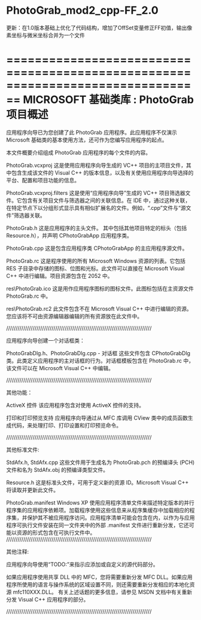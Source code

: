 # PhotoGrab_mod2_cpp-FF_2.0

更新：在1.0版本基础上优化了代码结构，增加了OffSet变量修正FF初值，输出像素坐标与微米坐标合并为一个文件

================================================================================
    MICROSOFT 基础类库 : PhotoGrab 项目概述
===============================================================================

应用程序向导已为您创建了此 PhotoGrab 应用程序。此应用程序不仅演示 Microsoft 基础类的基本使用方法，还可作为您编写应用程序的起点。

本文件概要介绍组成 PhotoGrab 应用程序的每个文件的内容。

PhotoGrab.vcxproj
    这是使用应用程序向导生成的 VC++ 项目的主项目文件，其中包含生成该文件的 Visual C++ 的版本信息，以及有关使用应用程序向导选择的平台、配置和项目功能的信息。

PhotoGrab.vcxproj.filters
    这是使用“应用程序向导”生成的 VC++ 项目筛选器文件。它包含有关项目文件与筛选器之间的关联信息。在 IDE 中，通过这种关联，在特定节点下以分组形式显示具有相似扩展名的文件。例如，“.cpp”文件与“源文件”筛选器关联。

PhotoGrab.h
    这是应用程序的主头文件。
    其中包括其他项目特定的标头（包括 Resource.h），并声明 CPhotoGrabApp 应用程序类。

PhotoGrab.cpp
    这是包含应用程序类 CPhotoGrabApp 的主应用程序源文件。

PhotoGrab.rc
    这是程序使用的所有 Microsoft Windows 资源的列表。它包括 RES 子目录中存储的图标、位图和光标。此文件可以直接在 Microsoft Visual C++ 中进行编辑。项目资源包含在 2052 中。

res\PhotoGrab.ico
    这是用作应用程序图标的图标文件。此图标包括在主资源文件 PhotoGrab.rc 中。

res\PhotoGrab.rc2
    此文件包含不在 Microsoft Visual C++ 中进行编辑的资源。您应该将不可由资源编辑器编辑的所有资源放在此文件中。


/////////////////////////////////////////////////////////////////////////////

应用程序向导创建一个对话框类：

PhotoGrabDlg.h、PhotoGrabDlg.cpp - 对话框
    这些文件包含 CPhotoGrabDlg 类。此类定义应用程序的主对话框的行为。对话框模板包含在 PhotoGrab.rc 中，该文件可以在 Microsoft Visual C++ 中编辑。

/////////////////////////////////////////////////////////////////////////////

其他功能：

ActiveX 控件
    该应用程序包含对使用 ActiveX 控件的支持。

打印和打印预览支持
    应用程序向导通过从 MFC 库调用 CView 类中的成员函数生成代码，来处理打印、打印设置和打印预览命令。

/////////////////////////////////////////////////////////////////////////////

其他标准文件:

StdAfx.h, StdAfx.cpp
    这些文件用于生成名为 PhotoGrab.pch 的预编译头 (PCH) 文件和名为 StdAfx.obj 的预编译类型文件。

Resource.h
    这是标准头文件，可用于定义新的资源 ID。Microsoft Visual C++ 将读取并更新此文件。

PhotoGrab.manifest
	Windows XP 使用应用程序清单文件来描述特定版本的并行程序集的应用程序依赖项。加载程序使用这些信息来从程序集缓存中加载相应的程序集，并保护其不被应用程序访问。应用程序清单可能会包含在内，以作为与应用程序可执行文件安装在同一文件夹中的外部 .manifest 文件进行重新分发，它还可能以资源的形式包含在可执行文件中。
/////////////////////////////////////////////////////////////////////////////

其他注释:

应用程序向导使用“TODO:”来指示应添加或自定义的源代码部分。

如果应用程序使用共享 DLL 中的 MFC，您将需要重新分发 MFC DLL。如果应用程序所使用的语言与操作系统的区域设置不同，则还需要重新分发相应的本地化资源 mfc110XXX.DLL。
有关上述话题的更多信息，请参见 MSDN 文档中有关重新分发 Visual C++ 应用程序的部分。

/////////////////////////////////////////////////////////////////////////////
